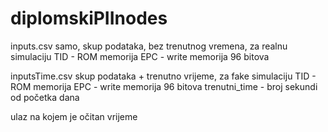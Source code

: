 # diplomskiPIInodes


inputs.csv
samo, skup podataka, bez trenutnog vremena, za realnu simulaciju
TID - ROM memorija
EPC - write memorija 96 bitova


inputsTime.csv
skup podataka + trenutno vrijeme, za fake simulaciju
TID - ROM memorija
EPC - write memorija 96 bitova
trenutni_time - broj sekundi od početka dana



ulaz na kojem je očitan
vrijeme
